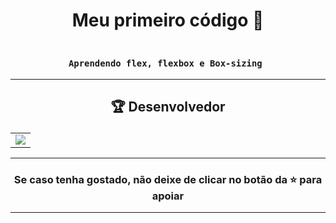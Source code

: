 # <p align="center"> Meu primeiro código 🤩 </p> 

### <div align="center"><code> Aprendendo flex, flexbox e Box-sizing </code></div>
 

-------------------------------------------------------------------------------------------------------------------------------------------

## <p align="center"> 🏆 Desenvolvedor </p> 

<table align="center">
	<tr>
		<td>
            <a href="https://github.com/guidsribeiro/myfirst-project/graphs/contributors">
              <img src="https://contrib.rocks/image?repo=guidsribeiro/myfirst-project" />
            </a>
        </td>
	</tr>
</table>

----------------------------------------------------------

### <p align="center"> Se caso tenha gostado, não deixe de clicar no botão da ⭐ para apoiar </p>

----------------------------------------------------------
